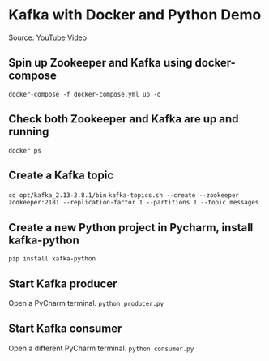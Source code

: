 # Kafka with Docker and Python Demo

Source: [YouTube Video](https://www.youtube.com/watch?v=LHNtL4zDBuk&list=PLQ5j-FTc2VhAY_PBg7FVkZsal50MCgp7Y&index=3)

## Spin up Zookeeper and Kafka using docker-compose
```docker-compose -f docker-compose.yml up -d```

## Check both Zookeeper and Kafka are up and running
```docker ps```

## Create a Kafka topic
```cd opt/kafka_2.13-2.8.1/bin```
```kafka-topics.sh --create --zookeeper zookeeper:2181 --replication-factor 1 --partitions 1 --topic messages```

## Create a new Python project in Pycharm, install kafka-python
```pip install kafka-python```

## Start Kafka producer
Open a PyCharm terminal.
```python producer.py```

## Start Kafka consumer
Open a different PyCharm terminal.
```python consumer.py```